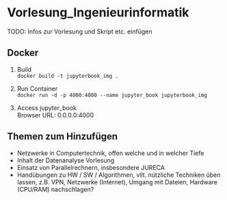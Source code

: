 # Vorlesung_Ingenieurinformatik

TODO: Infos zur Vorlesung und Skript etc. einfügen

## Docker
1. Build  
`docker build -t jupyterbook_img .`

2. Run Container  
`docker run -d -p 4000:4000 --name jupyter_book jupyterbook_img`

3. Access jupyter_book  
Browser URL: 0.0.0.0:4000

## Themen zum Hinzufügen
* Netzwerke in Computertechnik, offen welche und in welcher Tiefe
* Inhalt der Datenanalyse Vorlesung
* Einsatz von Parallelrechnern, insbesondere JURECA
* Handübungen zu HW / SW / Algorithmen, vllt. nützliche Techniken üben lassen, z.B. VPN, Netzwerke (Internet), Umgang mit Dateien, Hardware (CPU/RAM) nachschlagen?
